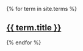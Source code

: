 {% for term in site.terms %}
<h2><a href="{{ term.permalink }}">{{ term.title }}</a></h2>
{% endfor %}
